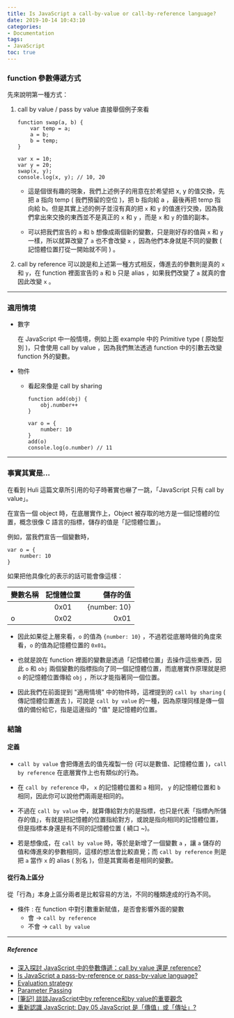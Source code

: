 ```yaml
---
title: Is JavaScript a call-by-value or call-by-reference language?
date: 2019-10-14 10:43:10
categories:
- Documentation
tags:
- JavaScript
toc: true
---
```


### function 參數傳遞方式
先來說明第一種方式：
1. call by value / pass by value
    直接舉個例子來看
    ```
    function swap(a, b) {
        var temp = a;
        a = b;
        b = temp;
    }

    var x = 10;
    var y = 20;
    swap(x, y);
    console.log(x, y); // 10, 20
    ```
    - 這是個很有趣的現象，我們上述例子的用意在於希望把 x, y 的值交換，先把 a 指向 temp ( 我們預留的空位 )，把 b 指向給 a ，最後再把 temp 指向給 b。但是其實上述的例子並沒有真的把 `x` 和 `y` 的值進行交換，因為我們拿出來交換的東西並不是真正的 `x` 和 `y` ，而是 `x` 和 `y` 的值的副本。

    - 可以把我們宣告的 `a` 和 `b` 想像成兩個新的變數，只是剛好存的值與  `x` 和 `y` 一樣，所以就算改變了 `a` 也不會改變 `x` ，因為他們本身就是不同的變數 ( 記憶體位置打從一開始就不同 ) 。

<!-- more -->

2. call by reference
   可以說是和上述第一種方式相反，傳進去的參數則是真的  `x` 和 `y`，在 function 裡面宣告的  `a` 和 `b` 只是 alias ，如果我們改變了 `a` 就真的會因此改變 `x` 。
---
### 適用情境
- 數字
    
    在 JavaScript 中一般情境，例如上面 example 中的 Primitive type ( 原始型別 )，只會使用 call by value ，因為我們無法透過 function 中的引數去改變 function 外的變數。

- 物件
    *  看起來像是 call by sharing

        ```
        function add(obj) {
            obj.number++
        }

        var o = {
            number: 10
        }
        add(o)
        console.log(o.number) // 11
        ```
---    
### 事實其實是...
在看到 Huli 這篇文章所引用的句子時著實也嚇了一跳，「JavaScript 只有 call by value」。

在宣告一個 object 時，在底層實作上，Object 被存取的地方是一個記憶體的位置，概念很像 C 語言的指標，儲存的值是「記憶體位置」。

例如，當我們宣告一個變數時，

```
var o = {
    number: 10
}
```

如果把他具像化的表示的話可能會像這樣：


| 變數名稱 | 記憶體位置 | 儲存的值 |
| ------- |:---------:| --------:|
|         | 0x01   | {number: 10}|
| o       | 0x02      | 0x01    |


- 因此如果從上層來看，`o` 的值為 `{number: 10}` ，不過若從底層時做的角度來看，`o` 的值為記憶體位置的 `0x01`。

- 也就是說在 function 裡面的變數是透過「記憶體位置」去操作這些東西，因此 `o` 和 `obj` 兩個變數的指標指向了同一個記憶體位置，而底層實作原理就是把 `o` 的記憶體位置傳給 `obj` ，所以才能指著同一個位置。

- 因此我們在前面提到 "適用情境" 中的物件時，這裡提到的 `call by sharing` ( 傳記憶體位置進去 )，可說是 `call by value` 的一種，因為原理同樣是傳一個值的備份給它，指是這邊指的 "值" 是記憶體的位置。

### 結論
#### 定義
- `call by value` 會把傳進去的值先複製一份 (可以是數值、記憶體位置 )，`call by reference` 在底層實作上也有類似的行為。

- 在 `call by reference` 中， `x` 的記憶體位置和 `a` 相同， `y` 的記憶體位置和 `b` 相同，因此你可以說他們兩兩是相同的。

- 不過在 `call by value` 中，就算傳給對方的是指標，也只是代表「指標內所儲存的值」，有就是把記憶體的位置指給對方，或說是指向相同的記憶體位置，但是指標本身還是有不同的記憶體位置 ( 繞口 ~)。

- 若是想像成，在 `call by value` 時，等於是新增了一個變數 `a` ，讓 `a` 儲存的值和傳進來的參數相同，這樣的想法會比較直覺；而 `call by reference` 則是把 `a` 當作 `x` 的 alias ( 別名 )，但是其實兩者是相同的變數。

#### 從行為上區分
從「行為」本身上區分兩者是比較容易的方法，不同的種類達成的行為不同。

- 條件 : 在 function 中對引數重新賦值，是否會影響外面的變數
   *  會 -> `call by reference`
   *  不會 -> `call by value`

---
##### Reference
- [深入探討 JavaScript 中的參數傳遞：call by value 還是 reference?](https://github.com/aszx87410/blog/issues/30)
- [Is JavaScript a pass-by-reference or pass-by-value language?](https://stackoverflow.com/questions/518000/is-javascript-a-pass-by-reference-or-pass-by-value-language)
- [Evaluation strategy](https://en.wikipedia.org/wiki/Evaluation_strategy#Call_by_sharing)
- [Parameter Passing](https://www.python-course.eu/passing_arguments.php)
- [[筆記] 談談JavaScript中by reference和by value的重要觀念](https://pjchender.blogspot.com/2016/03/javascriptby-referenceby-value.html)
- [重新認識 JavaScript: Day 05 JavaScript 是「傳值」或「傳址」?](https://ithelp.ithome.com.tw/articles/10191057)